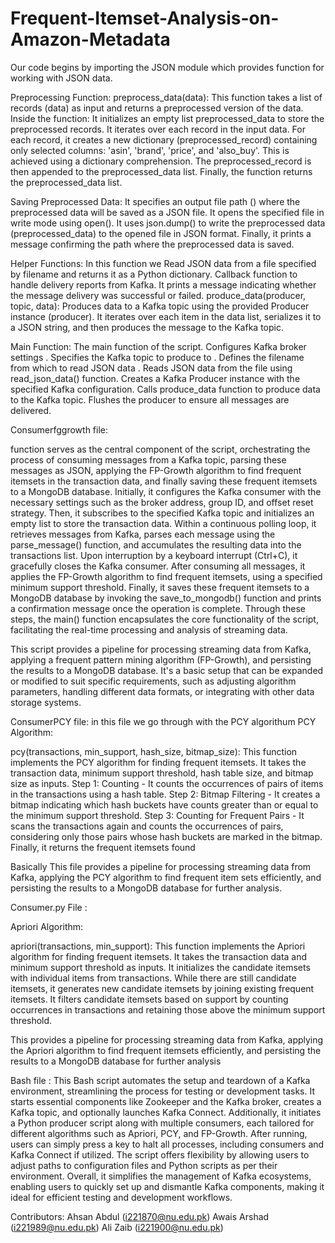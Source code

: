# Frequent-Itemset-Analysis-on-Amazon-Metadata

Our code begins by importing the JSON module which provides function for working with JSON data.

Preprocessing Function: 
preprocess_data(data): 
This function takes a list of records (data) as input and returns a preprocessed version of the data.
Inside the function:
It initializes an empty list preprocessed_data to store the preprocessed records.
It iterates over each record in the input data.
For each record, it creates a new dictionary (preprocessed_record) containing only selected columns: 'asin', 'brand', 'price', and 'also_buy'. This is achieved using a dictionary comprehension.
The preprocessed_record is then appended to the preprocessed_data list.
Finally, the function returns the preprocessed_data list.

Saving Preprocessed Data:
It specifies an output file path () where the preprocessed data will be saved as a JSON file.
It opens the specified file in write mode using open().
It uses json.dump() to write the preprocessed data (preprocessed_data) to the opened file in JSON format.
Finally, it prints a message confirming the path where the preprocessed data is saved.


Helper Functions:
In this function we Read JSON data from a file specified by filename and returns it as a Python dictionary.
Callback function to handle delivery reports from Kafka. It prints a message indicating whether the message delivery was successful or failed.
produce_data(producer, topic, data): Produces data to a Kafka topic using the provided Producer instance (producer). It iterates over each item in the data list, serializes it to a JSON string, and then produces the message to the Kafka topic.

Main Function:
The main function of the script.
Configures Kafka broker settings .
Specifies the Kafka topic to produce to .
Defines the filename from which to read JSON data .
Reads JSON data from the file using read_json_data() function.
Creates a Kafka Producer instance with the specified Kafka configuration.
Calls produce_data function to produce data to the Kafka topic.
Flushes the producer to ensure all messages are delivered.











Consumerfggrowth file:

function serves as the central component of the script, orchestrating the process of consuming messages from a Kafka topic, parsing these messages as JSON, applying the FP-Growth algorithm to find frequent itemsets in the transaction data, and finally saving these frequent itemsets to a MongoDB database. Initially, it configures the Kafka consumer with the necessary settings such as the broker address, group ID, and offset reset strategy. Then, it subscribes to the specified Kafka topic and initializes an empty list to store the transaction data. Within a continuous polling loop, it retrieves messages from Kafka, parses each message using the parse_message() function, and accumulates the resulting data into the transactions list. Upon interruption by a keyboard interrupt (Ctrl+C), it gracefully closes the Kafka consumer. After consuming all messages, it applies the FP-Growth algorithm to find frequent itemsets, using a specified minimum support threshold. Finally, it saves these frequent itemsets to a MongoDB database by invoking the save_to_mongodb() function and prints a confirmation message once the operation is complete. Through these steps, the main() function encapsulates the core functionality of the script, facilitating the real-time processing and analysis of streaming data.

This script provides a pipeline for processing streaming data from Kafka, applying a frequent pattern mining algorithm (FP-Growth), and persisting the results to a MongoDB database. It's a basic setup that can be expanded or modified to suit specific requirements, such as adjusting algorithm parameters, handling different data formats, or integrating with other data storage systems.

ConsumerPCY file:
in this file we go through with the PCY algorithum 
PCY Algorithm:

pcy(transactions, min_support, hash_size, bitmap_size): This function implements the PCY algorithm for finding frequent itemsets. It takes the transaction data, minimum support threshold, hash table size, and bitmap size as inputs.
Step 1: Counting - It counts the occurrences of pairs of items in the transactions using a hash table.
Step 2: Bitmap Filtering - It creates a bitmap indicating which hash buckets have counts greater than or equal to the minimum support threshold.
Step 3: Counting for Frequent Pairs - It scans the transactions again and counts the occurrences of pairs, considering only those pairs whose hash buckets are marked in the bitmap.
Finally, it returns the frequent itemsets found

Basically This file provides a pipeline for processing streaming data from Kafka, applying the PCY algorithm to find frequent item sets efficiently, and persisting the results to a MongoDB database for further analysis.

Consumer.py File :

Apriori Algorithm:

apriori(transactions, min_support): This function implements the Apriori algorithm for finding frequent itemsets. It takes the transaction data and minimum support threshold as inputs.
It initializes the candidate itemsets with individual items from transactions.
While there are still candidate itemsets, it generates new candidate itemsets by joining existing frequent itemsets.
It filters candidate itemsets based on support by counting occurrences in transactions and retaining those above the minimum support threshold.

This  provides a pipeline for processing streaming data from Kafka, applying the Apriori algorithm to find frequent itemsets efficiently, and persisting the results to a MongoDB database for further analysis

Bash file :
This Bash script automates the setup and teardown of a Kafka environment, streamlining the process for testing or development tasks. It starts essential components like Zookeeper and the Kafka broker, creates a Kafka topic, and optionally launches Kafka Connect. Additionally, it initiates a Python producer script along with multiple consumers, each tailored for different algorithms such as Apriori, PCY, and FP-Growth. After running, users can simply press a key to halt all processes, including consumers and Kafka Connect if utilized. The script offers flexibility by allowing users to adjust paths to configuration files and Python scripts as per their environment. Overall, it simplifies the management of Kafka ecosystems, enabling users to quickly set up and dismantle Kafka components, making it ideal for efficient testing and development workflows.


Contributors: Ahsan Abdul (i221870@nu.edu.pk) Awais Arshad (i221989@nu.edu.pk) Ali Zaib (i221900@nu.edu.pk)
